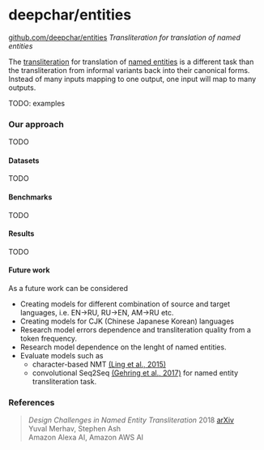 # deepchar/entities

[github.com/deepchar/entities](https://github.com/deepchar/entities/) *Transliteration for translation of named entities*

The [transliteration](https://deepchar.github.io/) for translation of [named entities](https://en.wikipedia.org/wiki/Named_entity) is a different task than the transliteration from informal variants back into their canonical forms.  Instead of many inputs mapping to one output, one input will map to many outputs.

TODO: examples

### Our approach

TODO

#### Datasets

TODO

#### Benchmarks

TODO

#### Results

TODO

#### Future work

As a future work can be considered
 - Creating models for different combination of source and target languages, i.e. EN->RU, RU->EN, AM->RU etc.
 - Creating models for CJK (Chinese Japanese Korean) languages
 - Research model errors dependence and transliteration quality from a token frequency.
 - Research model dependence on the lenght of named entities.
 - Evaluate models such as 
    - character-based NMT [(Ling et al., 2015)](https://arxiv.org/pdf/1808.02563.pdf)
    - convolutional Seq2Seq [(Gehring et al., 2017)](https://arxiv.org/pdf/1705.03122.pdf)
   for named entity transliteration task.
 


### References

> *Design Challenges in Named Entity Transliteration* 2018  [arXiv](https://arxiv.org/abs/1808.02563)  
> Yuval Merhav, Stephen Ash   
> Amazon Alexa AI, Amazon AWS AI
